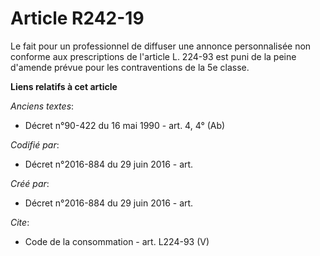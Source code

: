 # Article R242-19

Le fait pour un professionnel de diffuser une annonce personnalisée non conforme aux prescriptions de l'article L. 224-93 est
puni de la peine d'amende prévue pour les contraventions de la 5e classe.

**Liens relatifs à cet article**

_Anciens textes_:

  - Décret n°90-422 du 16 mai 1990 - art. 4,  4° (Ab)

_Codifié par_:

  - Décret n°2016-884 du 29 juin 2016 - art.

_Créé par_:

  - Décret n°2016-884 du 29 juin 2016 - art.

_Cite_:

  - Code de la consommation - art. L224-93 (V)
